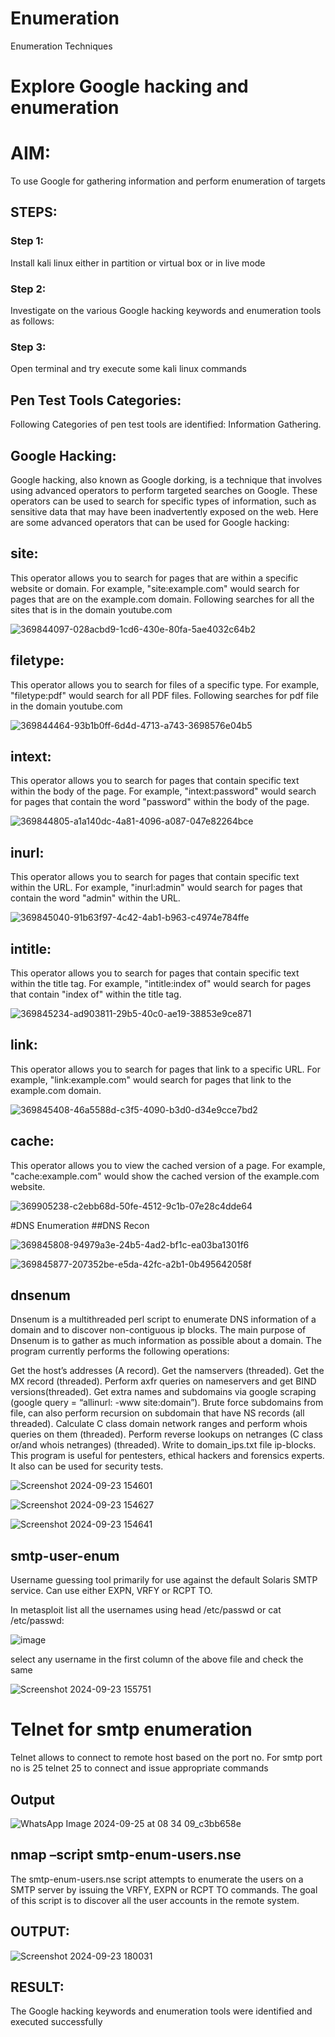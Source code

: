 # Enumeration
Enumeration Techniques

# Explore Google hacking and enumeration 

# AIM:

To use Google for gathering information and perform enumeration of targets

## STEPS:

### Step 1:

Install kali linux either in partition or virtual box or in live mode

### Step 2:

Investigate on the various Google hacking keywords and enumeration tools as follows:


### Step 3:
Open terminal and try execute some kali linux commands

## Pen Test Tools Categories:  

Following Categories of pen test tools are identified:
Information Gathering.

## Google Hacking:

Google hacking, also known as Google dorking, is a technique that involves using advanced operators to perform targeted searches on Google. These operators can be used to search for specific types of information, such as sensitive data that may have been inadvertently exposed on the web. Here are some advanced operators that can be used for Google hacking:

## site: 

This operator allows you to search for pages that are within a specific website or domain. For example, "site:example.com" would search for pages that are on the example.com domain.
Following searches for all the sites that is in the domain youtube.com


![369844097-028acbd9-1cd6-430e-80fa-5ae4032c64b2](https://github.com/user-attachments/assets/3c5cb184-459e-45c3-b254-2e89cb4bb528)


## filetype:
This operator allows you to search for files of a specific type. For example, "filetype:pdf" would search for all PDF files.
Following searches for pdf file in the domain youtube.com

![369844464-93b1b0ff-6d4d-4713-a743-3698576e04b5](https://github.com/user-attachments/assets/57784564-ce84-48ac-a254-f97f47038b75)

## intext:

This operator allows you to search for pages that contain specific text within the body of the page. For example, "intext:password" would search for pages that contain the word "password" within the body of the page.

![369844805-a1a140dc-4a81-4096-a087-047e82264bce](https://github.com/user-attachments/assets/877d7768-f2f1-4c60-a663-83495819383c)

## inurl: 

This operator allows you to search for pages that contain specific text within the URL. For example, "inurl:admin" would search for pages that contain the word "admin" within the URL.

![369845040-91b63f97-4c42-4ab1-b963-c4974e784ffe](https://github.com/user-attachments/assets/c42e9034-aeaf-4272-9780-ad950fbb861b)

## intitle:

This operator allows you to search for pages that contain specific text within the title tag. For example, "intitle:index of" would search for pages that contain "index of" within the title tag.

![369845234-ad903811-29b5-40c0-ae19-38853e9ce871](https://github.com/user-attachments/assets/d6f07261-78f5-44a3-82ef-8323f485201a)

## link:

This operator allows you to search for pages that link to a specific URL. For example, "link:example.com" would search for pages that link to the example.com domain.

![369845408-46a5588d-c3f5-4090-b3d0-d34e9cce7bd2](https://github.com/user-attachments/assets/1de576b5-65ef-4eb1-bb53-8cba23ca29c3)

## cache: 

This operator allows you to view the cached version of a page. For example, "cache:example.com" would show the cached version of the example.com website.

![369905238-c2ebb68d-50fe-4512-9c1b-07e28c4dde64](https://github.com/user-attachments/assets/958dba4b-4595-45b9-92ec-a03d639f25e3)

 
#DNS Enumeration
##DNS Recon

![369845808-94979a3e-24b5-4ad2-bf1c-ea03ba1301f6](https://github.com/user-attachments/assets/799bd58b-22a1-4363-b0de-d767a7e5caf7)

![369845877-207352be-e5da-42fc-a2b1-0b495642058f](https://github.com/user-attachments/assets/4fc8d859-7447-4279-9c13-6bdbbddbf11d)

## dnsenum

Dnsenum is a multithreaded perl script to enumerate DNS information of a domain and to discover non-contiguous ip blocks. The main purpose of Dnsenum is to gather as much information as possible about a domain. The program currently performs the following operations:

Get the host’s addresses (A record).
Get the namservers (threaded).
Get the MX record (threaded).
Perform axfr queries on nameservers and get BIND versions(threaded).
Get extra names and subdomains via google scraping (google query = “allinurl: -www site:domain”).
Brute force subdomains from file, can also perform recursion on subdomain that have NS records (all threaded).
Calculate C class domain network ranges and perform whois queries on them (threaded).
Perform reverse lookups on netranges (C class or/and whois netranges) (threaded).
Write to domain_ips.txt file ip-blocks.
This program is useful for pentesters, ethical hackers and forensics experts. It also can be used for security tests.

![Screenshot 2024-09-23 154601](https://github.com/user-attachments/assets/f0995c0f-c5ea-42a4-98a2-10e7984f6882)


![Screenshot 2024-09-23 154627](https://github.com/user-attachments/assets/23c1609a-7c86-4fb5-a907-a0dbf8575603)


![Screenshot 2024-09-23 154641](https://github.com/user-attachments/assets/80486bea-f007-456e-8ac6-0fa062a74825)


## smtp-user-enum

Username guessing tool primarily for use against the default Solaris SMTP service. Can use either EXPN, VRFY or RCPT TO.


In metasploit list all the usernames using head /etc/passwd or cat /etc/passwd:

![image](https://github.com/user-attachments/assets/c96f155b-0367-431d-b667-07e7745cb4ef)

select any username in the first column of the above file and check the same

![Screenshot 2024-09-23 155751](https://github.com/user-attachments/assets/8503f32f-be87-4e46-b791-76d949beb969)


# Telnet for smtp enumeration
Telnet allows to connect to remote host based on the port no. For smtp port no is 25
telnet <host address> 25 to connect
and issue appropriate commands
  
 ## Output
  
  ![WhatsApp Image 2024-09-25 at 08 34 09_c3bb658e](https://github.com/user-attachments/assets/1f31f3c0-5db5-4f4a-9241-81861bd3696b)


## nmap –script smtp-enum-users.nse <hostname>

The smtp-enum-users.nse script attempts to enumerate the users on a SMTP server by issuing the VRFY, EXPN or RCPT TO commands. The goal of this script is to discover all the user accounts in the remote system.


## OUTPUT:

![Screenshot 2024-09-23 180031](https://github.com/user-attachments/assets/bac7b855-1502-4664-bd70-b9c2cee3d1b8)


## RESULT:
The Google hacking keywords and enumeration tools were identified and executed successfully


